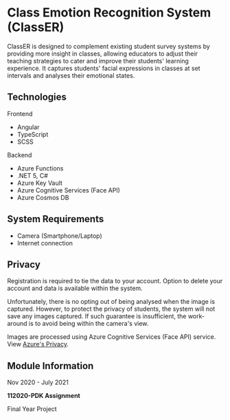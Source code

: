 # Class Emotion Recognition System (ClassER)
ClassER is designed to complement existing student survey systems by providing more insight in classes, allowing educators to adjust their teaching strategies to cater and improve their students' learning experience. It captures students' facial expressions in classes at set intervals and analyses their emotional states.

## Technologies
Frontend
* Angular
* TypeScript
* SCSS

Backend
* Azure Functions
* .NET 5, C#
* Azure Key Vault
* Azure Cognitive Services (Face API)
* Azure Cosmos DB

## System Requirements
* Camera (Smartphone/Laptop)
* Internet connection

## Privacy
Registration is required to tie the data to your account. Option to delete your account and data is available within the system.

Unfortunately, there is no opting out of being analysed when the image is captured. However, to protect the privacy of students, the system will not save any images captured. If such guarantee is insufficient, the work-around is to avoid being within the camera's view.

Images are processed using Azure Cognitive Services (Face API) service. View [Azure's Privacy](https://azure.microsoft.com/en-us/support/legal/cognitive-services-compliance-and-privacy/).

## Module Information
Nov 2020 - July 2021

**112020-PDK Assignment**

Final Year Project
